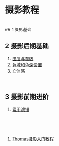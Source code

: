 # 摄影教程

<br>
## 1 摄影基础

## 2 摄影后期基础
1. [图层与蒙版](https://mp.weixin.qq.com/s?__biz=MzI4NDA5MzE5NQ==&mid=2247484219&idx=1&sn=8c988f395d6ea4f2ffff1849baa27cca&scene=21#wechat_redirect)
2. [色域和色深设置](https://mp.weixin.qq.com/s?__biz=MzI4NDA5MzE5NQ==&mid=2247485361&idx=1&sn=e2f5bd4c038985c0906285d450f11539&chksm=eb81f9d5dcf670c33cc7fd7d3e9ecabef7d91b28814840139862fb5eb1e39bbbcd35a7fe8ab3&scene=21#wechat_redirect)
3. [立体感](https://mp.weixin.qq.com/s/AJZYNIt7H3AC6aKLIDG_vg)


<br>

## 3 摄影前期进阶
1. [常用滤镜](https://mp.weixin.qq.com/s?__biz=MzI4NDA5MzE5NQ==&mid=2247485698&idx=1&sn=fc56199306a13c5bf197c45a2315814c&chksm=eb81f766dcf67e70a534f5568d4150d7ea93c4ccaff77ad17fab6b303fd687ac97f1824d4db6&scene=21#wechat_redirect)






<br>
<br>

## 
1. [Thomas摄影入门教程](https://mp.weixin.qq.com/s/AJZYNIt7H3AC6aKLIDG_vg)